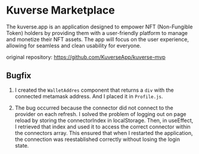 # Kuverse Marketplace

The kuverse.app is an application designed to empower NFT (Non-Fungible Token) holders by providing them with a user-friendly platform to manage and monetize their NFT assets. The app will focus on the user experience, allowing for seamless and clean usability for everyone.

original repository: https://github.com/KuverseApp/kuverse-mvp

## Bugfix

1. I created the `WalletAddres` component that returns a `div` with the connected metamask address. And I placed it in `Profile.js`.

2. The bug occurred because the connector did not connect to the provider on each refresh. I solved the problem of logging out on page reload by storing the connectorIndex in localStorage. Then, in useEffect, I retrieved that index and used it to access the correct connector within the connectors array. This ensured that when I restarted the application, the connection was reestablished correctly without losing the login state.
